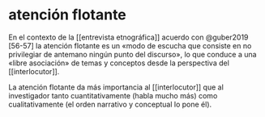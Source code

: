 # atención flotante

En el contexto de la [[entrevista etnográfica]] acuerdo con @guber2019 [56-57] la atención flotante es un «modo de escucha que consiste en no privilegiar de antemano ningún punto del discurso», lo que conduce a una «libre asociación» de temas y conceptos desde la perspectiva del [[interlocutor]].

La atención flotante da más importancia al [[interlocutor]] que al investigador tanto cuantitativamente (habla mucho más) como cualitativamente (el orden narrativo y conceptual lo pone él).
